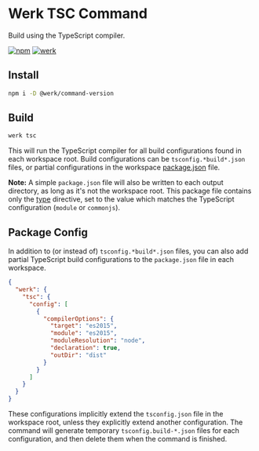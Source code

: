 # Werk TSC Command

Build using the TypeScript compiler.

[![npm](https://img.shields.io/npm/v/@werk/command-tsc?label=NPM)](https://www.npmjs.com/package/@werk/command-tsc)
[![werk](https://img.shields.io/npm/v/@werk/cli?label=Werk&color=purple)](https://www.npmjs.com/package/@werk/cli)

## Install

```sh
npm i -D @werk/command-version
```

## Build

```sh
werk tsc
```

This will run the TypeScript compiler for all build configurations found in each workspace root. Build configurations can be `tsconfig.*build*.json` files, or partial configurations in the workspace [package.json](#package-config) file.

**Note:** A simple `package.json` file will also be written to each output directory, as long as it's not the workspace root. This package file contains only the [type](https://nodejs.org/api/packages.html#type) directive, set to the value which matches the TypeScript configuration (`module` or `commonjs`).

## Package Config

In addition to (or instead of) `tsconfig.*build*.json` files, you can also add partial TypeScript build configurations to the `package.json` file in each workspace.

```json
{
  "werk": {
    "tsc": {
      "config": [
        {
          "compilerOptions": {
            "target": "es2015",
            "module": "es2015",
            "moduleResolution": "node",
            "declaration": true,
            "outDir": "dist"
          }
        }
      ]
    }
  }
}
```

These configurations implicitly extend the `tsconfig.json` file in the workspace root, unless they explicitly extend another configuration. The command will generate temporary `tsconfig.build-*.json` files for each configuration, and then delete them when the command is finished.
